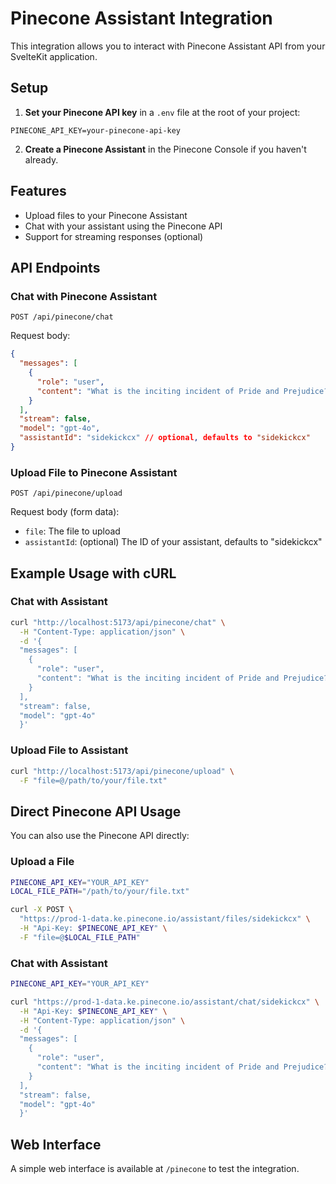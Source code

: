 # Pinecone Assistant Integration

This integration allows you to interact with Pinecone Assistant API from your SvelteKit application.

## Setup

1. **Set your Pinecone API key** in a `.env` file at the root of your project:

```
PINECONE_API_KEY=your-pinecone-api-key
```

2. **Create a Pinecone Assistant** in the Pinecone Console if you haven't already.

## Features

- Upload files to your Pinecone Assistant
- Chat with your assistant using the Pinecone API
- Support for streaming responses (optional)

## API Endpoints

### Chat with Pinecone Assistant

```
POST /api/pinecone/chat
```

Request body:

```json
{
  "messages": [
    {
      "role": "user",
      "content": "What is the inciting incident of Pride and Prejudice?"
    }
  ],
  "stream": false,
  "model": "gpt-4o",
  "assistantId": "sidekickcx" // optional, defaults to "sidekickcx"
}
```

### Upload File to Pinecone Assistant

```
POST /api/pinecone/upload
```

Request body (form data):
- `file`: The file to upload
- `assistantId`: (optional) The ID of your assistant, defaults to "sidekickcx"

## Example Usage with cURL

### Chat with Assistant

```bash
curl "http://localhost:5173/api/pinecone/chat" \
  -H "Content-Type: application/json" \
  -d '{
  "messages": [
    {
      "role": "user",
      "content": "What is the inciting incident of Pride and Prejudice?"
    }
  ],
  "stream": false,
  "model": "gpt-4o"
  }'
```

### Upload File to Assistant

```bash
curl "http://localhost:5173/api/pinecone/upload" \
  -F "file=@/path/to/your/file.txt"
```

## Direct Pinecone API Usage

You can also use the Pinecone API directly:

### Upload a File

```bash
PINECONE_API_KEY="YOUR_API_KEY"
LOCAL_FILE_PATH="/path/to/your/file.txt"

curl -X POST \
  "https://prod-1-data.ke.pinecone.io/assistant/files/sidekickcx" \
  -H "Api-Key: $PINECONE_API_KEY" \
  -F "file=@$LOCAL_FILE_PATH"
```

### Chat with Assistant

```bash
PINECONE_API_KEY="YOUR_API_KEY"

curl "https://prod-1-data.ke.pinecone.io/assistant/chat/sidekickcx" \
  -H "Api-Key: $PINECONE_API_KEY" \
  -H "Content-Type: application/json" \
  -d '{
  "messages": [
    {
      "role": "user",
      "content": "What is the inciting incident of Pride and Prejudice?"
    }
  ],
  "stream": false,
  "model": "gpt-4o"
  }'
```

## Web Interface

A simple web interface is available at `/pinecone` to test the integration. 